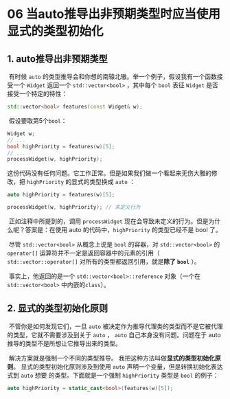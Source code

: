 # 06 当auto推导出非预期类型时应当使用显式的类型初始化

## 1. auto推导出非预期类型

​	有时候 `auto` 的类型推导会和你想的南辕北辙。举一个例子，假设我有一个函数接受一个 `Widget` 返回一个 `std::vector<bool>` ，其中每个 `bool` 表征 `Widget` 是否接受一个特定的特性：

```C++
std::vector<bool> features(const Widget& w);
```

​	假设要取第5个`bool`：

```C++
Widget w;
// ...
bool highPriority = features(w)[5]; 
// ...
processWidget(w, highPriority);
```

​	这份代码没有任何问题。它工作正常。但是如果我们做一个看起来无伤大雅的修改，把 `highPriority` 的显式的类型换成 `auto` ：

```C++
auto highPriority = features(w)[5];

processWidget(w, highPriority); // 未定义行为
```

​	正如注释中所提到的，调用 `processWidget` 现在会导致未定义的行为。但是为什么呢？答案是：在使用 auto 的代码中，`highPriority` 的类型已经不是 bool 了。

​	尽管 `std::vector<bool>` 从概念上说是 `bool` 的容器，对 `std::vector<bool>` 的 `operator[]` 运算符并不一定是返回容器中的元素的引用（ `std::vector::operator[]` 对所有的类型都返回引用，就是**除了 `bool`** ）。

​	事实上，他返回的是一个 `std::vector<bool>::reference` 对象（一个在 `std::vector<bool>` 中内嵌的`class`）。

## 2. 显式的类型初始化原则

​	不管你是如何发现它们，一旦 `auto` 被决定作为推导代理类的类型而不是它被代理的类型，它就不需要涉及到关于 `auto` ， `auto` 自己本身没有问题。问题在于 auto 推导的类型不是所想让它推导出来的类型。

​	解决方案就是强制一个不同的类型推导。 我把这种方法叫做**显式的类型初始化原则**。 显式的类型初始化原则涉及到使用 `auto` 声明一个变量，但是转换初始化表达式到 `auto` 想要 的类型。下面就是一个强制 `highPriority` 类型是 `bool` 的例子：

```C++
auto highPriority = static_cast<bool>(features(w)[5]);
```

